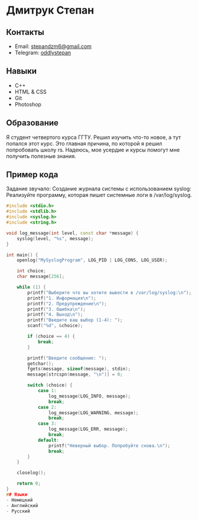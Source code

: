 # Дмитрук Степан

## Контакты
- Email: [stepandzm6@gmail.com](mailto:stepandzm69@gmail.com)
- Telegram: [oddlystepan](https://t.me/oddlystepan)

## Навыки
- C++
- HTML & CSS
- Git
- Photoshop

## Образование
Я студент четвертого курса ГГТУ. Решил изучить что-то новое, а тут попался этот курс. Это главная причина, по которой я решил попробовать школу rs. Надеюсь, мое усердие и курсы помогут мне получить полезные знания.

## Пример кода
Задание звучало: Создание журнала системы с использованием syslog: Реализуйте программу, которая пишет системные логи в /var/log/syslog.
```C++
#include <stdio.h>
#include <stdlib.h>
#include <syslog.h>
#include <string.h>

void log_message(int level, const char *message) {
    syslog(level, "%s", message);
}

int main() {
    openlog("MySyslogProgram", LOG_PID | LOG_CONS, LOG_USER);

    int choice;
    char message[256];

    while (1) {
        printf("Выберите что вы хотите вывести в /var/log/syslog:\n");
        printf("1. Информация\n");
        printf("2. Предупреждение\n");
        printf("3. Ошибка\n");
        printf("4. Выход\n");
        printf("Введите ваш выбор (1-4): ");
        scanf("%d", &choice);

        if (choice == 4) {
            break;
        }

        printf("Введите сообщение: ");
        getchar();
        fgets(message, sizeof(message), stdin);
        message[strcspn(message, "\n")] = 0; 

        switch (choice) {
            case 1:
                log_message(LOG_INFO, message);
                break;
            case 2:
                log_message(LOG_WARNING, message);
                break;
            case 3:
                log_message(LOG_ERR, message);
                break;
            default:
                printf("Неверный выбор. Попробуйте снова.\n");
                break;
        }
    }

    closelog();

    return 0;
}
## Языки
- Немецкий
- Английский
- Русский
